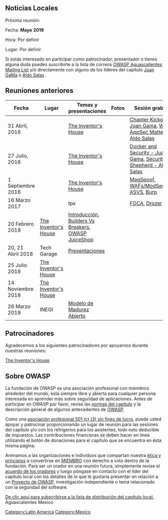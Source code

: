 ## Noticias Locales

Próxima reunión:

Fecha: **Mayo** **2019**

Hora: Por definir

Lugar: Por definir

Si estás interesado en participar como patrocinador, presentador o
tienes alguna duda puedes suscribirte a la lista de correos [OWASP
Aguascalientes Mailing
List](https://lists.owasp.org/mailman/listinfo/owasp-aguascalientes_mexico)
y/ó directamente con alguno de los líderes del capítulo [Juan
GaMa](mailto:juan.gama@owasp.org) o [Aldo
Salas](mailto:aldo.salas@owasp.org) .

## Reuniones anteriores

| Fecha             | Lugar                                                                                                                                                                              | Temas y presentaciones                                                                                                                                                                                                                                                             | Fotos | Sesión grabada                                                                                                                                                                                                                                                                           |
| ----------------- | ---------------------------------------------------------------------------------------------------------------------------------------------------------------------------------- | ---------------------------------------------------------------------------------------------------------------------------------------------------------------------------------------------------------------------------------------------------------------------------------- | ----- | ---------------------------------------------------------------------------------------------------------------------------------------------------------------------------------------------------------------------------------------------------------------------------------------- |
| 31 Abril, 2016    |                                                                                                                                                                                    | [The Inventor's House](https://www.google.com.mx/maps/place/The+Inventor's+House/@21.9008969,-102.3185788,17z/data=!3m1!4b1!4m2!3m1!1s0x8429ee8836a23da9:0x3db4cc1feb784d6d?hl=en)                                                                                                 |       | [Chapter Kickoff - Juan Gama](https://www.owasp.org/images/b/b8/OWAS-AGS-Kickoff.pdf), [Why AppSec Matters? - Aldo Salas](https://www.owasp.org/images/6/6e/Ags_Local_Chapter_1.pdf)                                                                                                     |
| 27 Julio, 2016    |                                                                                                                                                                                    | [The Inventor's House](https://www.google.com.mx/maps/place/The+Inventor's+House/@21.9008969,-102.3185788,17z/data=!3m1!4b1!4m2!3m1!1s0x8429ee8836a23da9:0x3db4cc1feb784d6d?hl=en)                                                                                                 |       | [Docker and Security - Juan Gama](https://www.owasp.org/images/d/d9/OWASP_Ags_Chapter_Meeting_02.pdf), [Security Shepherd - Aldo Salas](https://www.owasp.org/images/9/9b/Ags_Local_Chapter_ShepHerd.pdf)                                                                                |
| 1 Septiembre 2016 |                                                                                                                                                                                    | [The Inventor's House](https://www.google.com.mx/maps/place/The+Inventor's+House/@21.9008969,-102.3185788,17z/data=!3m1!4b1!4m2!3m1!1s0x8429ee8836a23da9:0x3db4cc1feb784d6d?hl=en)                                                                                                 |       | [MagSpoof](https://www.owasp.org/images/9/95/OWASP_AGS_MagSpoof.pdf), [WAFs/ModSecurity](https://www.owasp.org/images/1/11/OWASP_AGS_WAF_2016.pdf), [ASVS](https://www.owasp.org/images/f/f3/OWASP_AGS_ASVS_2016.pdf), [Burp](https://www.owasp.org/images/9/91/OWASP_AGS_Burp_2016.pdf) |
| 16 Marzo 2017     |                                                                                                                                                                                    | tpx                                                                                                                                                                                                                                                                                |       | [FOCA](https://www.owasp.org/images/8/8b/FOCA_Owasp.pptx), [Drozer](https://www.owasp.org/images/3/36/Drozer_pentesting.pptx)                                                                                                                                                            |
| 20 Febrero 2018   | [The Inventor's House](https://www.google.com.mx/maps/place/The+Inventor's+House/@21.9008969,-102.3185788,17z/data=!3m1!4b1!4m2!3m1!1s0x8429ee8836a23da9:0x3db4cc1feb784d6d?hl=en) | [Introducción](https://www.owasp.org/images/0/07/Ags_Local_Chapter_-_Feb_2018.pdf), [Builders Vs Breakers](https://www.owasp.org/images/2/28/Ags_Local_Chapter_-_Builders_vs_Breakers.pdf), [OWASP JuiceShop](https://www.owasp.org/images/8/89/Ags_Local_Chapter_-_JuiceShop.pdf) |       |                                                                                                                                                                                                                                                                                          |
| 20, 21 Abril 2018 | Tech Garage                                                                                                                                                                        | [Presentaciones](https://drive.google.com/drive/folders/1swnY2CHWaW26qXEOpRExjJmv8GB-Es-0?usp=sharing)                                                                                                                                                                             |       |                                                                                                                                                                                                                                                                                          |
| 25 Julio 2018     | [The Inventor's House](https://www.google.com.mx/maps/place/The+Inventor's+House/@21.9008969,-102.3185788,17z/data=!3m1!4b1!4m2!3m1!1s0x8429ee8836a23da9:0x3db4cc1feb784d6d?hl=en) |                                                                                                                                                                                                                                                                                    |       |                                                                                                                                                                                                                                                                                          |
| 14 Noviembre 2018 | [The Inventor's House](https://www.google.com.mx/maps/place/The+Inventor's+House/@21.9008969,-102.3185788,17z/data=!3m1!4b1!4m2!3m1!1s0x8429ee8836a23da9:0x3db4cc1feb784d6d?hl=en) |                                                                                                                                                                                                                                                                                    |       |                                                                                                                                                                                                                                                                                          |
| 26 Marzo 2019     | INEGI                                                                                                                                                                              | [Modelo de Madurez Abierto](https://www.owasp.org/images/a/aa/OWASPAGS_SAMM_2019-2.pdf)                                                                                                                                                                                            |       |                                                                                                                                                                                                                                                                                          |

## Patrocinadores

Agradecemos a los siguientes patrocinadores por apoyarnos durante
nuestras reuniones:

[The Inventor's House](http://theinventorhouse.org/)

## Sobre OWASP

La fundación de OWASP es una asociación profesional con miembros
alrededor del mundo, esta siempre libre y abierta para cualquier persona
interesada en aprender más sobre seguridad de aplicaciones. Antes de
participar en OWASP por favor, revise las [normas del
capítulo](http://www.owasp.org/index.php/Chapter_Rules) y la
descripción general de algunos antecedentes de
[OWASP](http://www.owasp.org/images/9/9f/2009-OWASP_KeyNote-V2.pdf).

Como una [asociación profesional 501 (c) (3) sin fines de
lucro](http://www.owasp.org/index.php/About_OWASP), puede usted apoyar y
patrocinar proporcionando un lugar de reunión para las sesiones del
capítulo y/o con los refrigerios para los asistentes, todo esto
deducible de impuestos. Las contribuciones financieras se deben hacer en
línea utilizando el botón de donaciones para el capítulo que se
encuentra en ésta misma página.

Animamos a las organizaciones e individuos que compartan nuestra [ética
y
principios](http://www.owasp.org/index.php/About_The_Open_Web_Application_Security_Project)
a convertirse en
[MIEMBRO](http://www.owasp.org/index.php/Membership#Categories_of_Membership_.26_Supporters)
con derecho a voto dentro de la fundación. Para ser un orador en una
reunión futura, simplemente revise el [acuerdo de los
oradores](http://www.owasp.org/index.php/Speaker_Agreement) y luego
póngase en contacto con el líder del capítulo local con los detalles de
lo que le gustaría presentar en relación a un [Proyecto de
OWASP](http://www.owasp.org/index.php/Category:OWASP_Project),
investigación independiente o tema relacionado con la seguridad del
software.

[De clic aquí para subscribirse a la lista de distribución del capítulo
local.](https://lists.owasp.org/mailman/listinfo/owasp-aguascalientes_mexico)
<paypal>Aguascalientes Mexico</paypal>

[Category:Latin America](Category:Latin_America "wikilink")
[Category:Mexico](Category:Mexico "wikilink")
